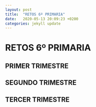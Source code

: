 ```yaml
---
layout: post
title:  "RETOS 6º PRIMARIA"
date:   2020-05-13 20:09:23 +0200
categories: jekyll update
---
```


# RETOS 6º PRIMARIA

## PRIMER TRIMESTRE

## SEGUNDO TRIMESTRE

## TERCER TRIMESTRE
